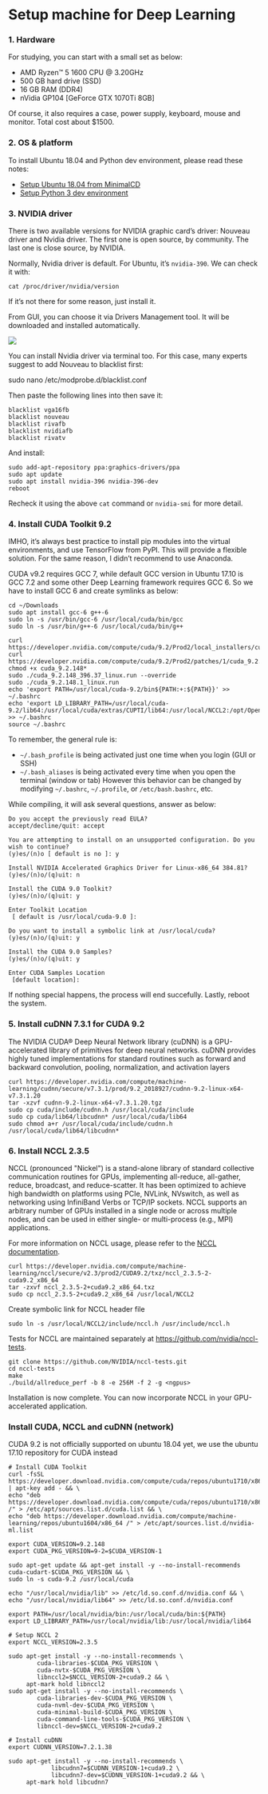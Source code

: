 # Setup machine for Deep Learning

### 1. Hardware

For studying, you can start with a small set as below:

-   AMD Ryzen™ 5 1600 CPU @ 3.20GHz
-   500 GB hard drive (SSD)
-   16 GB RAM (DDR4)
-   nVidia GP104 [GeForce GTX 1070Ti 8GB]

Of course, it also requires a case, power supply, keyboard, mouse and monitor. Total cost about $1500.

### 2. OS & platform

To install Ubuntu 18.04 and Python dev environment, please read these notes:

-   [Setup Ubuntu 18.04 from MinimalCD](https://github.com/greenglobal/ggml-docs/blob/master/setup_ubuntu_1804_from_minimalcd.md)
-   [Setup Python 3 dev environment](https://github.com/hoangtnm/TrainingServer-docs/blob/master/Setup_python_3_dev_environment.md)

### 3. NVIDIA driver

There is two available versions for NVIDIA graphic card’s driver: Nouveau driver and Nvidia driver. The first one is open source, by community. The last one is close source, by NVIDIA.

Normally, Nvidia driver is default. For Ubuntu, it’s `nvidia-390`. We can check it with:

```shell
cat /proc/driver/nvidia/version
```

If it’s not there for some reason, just install it.

From GUI, you can choose it via Drivers Management tool. It will be downloaded and installed automatically.

![](https://cdn-images-1.medium.com/max/800/1*JrKer_82RJybSbiBFHLo8A.jpeg)

You can install Nvidia driver via terminal too. For this case, many experts suggest to add Nouveau to blacklist first:

sudo nano /etc/modprobe.d/blacklist.conf

Then paste the following lines into then save it:

```
blacklist vga16fb
blacklist nouveau
blacklist rivafb
blacklist nvidiafb
blacklist rivatv
```

And install:

```shell
sudo add-apt-repository ppa:graphics-drivers/ppa 
sudo apt update
sudo apt install nvidia-396 nvidia-396-dev
reboot
```

Recheck it using the above `cat` command or `nvidia-smi` for more detail.

### 4. Install CUDA Toolkit 9.2

IMHO, it’s always best practice to install pip modules into the virtual environments, and use TensorFlow from PyPI. This will provide a flexible solution. For the same reason, I didn’t recommend to use Anaconda.

CUDA v9.2 requires GCC 7, while default GCC version in Ubuntu 17.10 is GCC 7.2 and some other Deep Learning framework requires GCC 6. So we have to install GCC 6 and create symlinks as below:

```shell
cd ~/Downloads
sudo apt install gcc-6 g++-6
sudo ln -s /usr/bin/gcc-6 /usr/local/cuda/bin/gcc
sudo ln -s /usr/bin/g++-6 /usr/local/cuda/bin/g++

curl https://developer.nvidia.com/compute/cuda/9.2/Prod2/local_installers/cuda_9.2.148_396.37_linux
curl https://developer.nvidia.com/compute/cuda/9.2/Prod2/patches/1/cuda_9.2.148.1_linux
chmod +x cuda_9.2.148*
sudo ./cuda_9.2.148_396.37_linux.run --override
sudo ./cuda_9.2.148.1_linux.run
echo 'export PATH=/usr/local/cuda-9.2/bin${PATH:+:${PATH}}' >> ~/.bashrc
echo 'export LD_LIBRARY_PATH=/usr/local/cuda-9.2/lib64:/usr/local/cuda/extras/CUPTI/lib64:/usr/local/NCCL2:/opt/OpenBLAS/lib${LD_LIBRARY_PATH:+:${LD_LIBRARY_PATH}}' >> ~/.bashrc
source ~/.bashrc
```
To remember, the general rule is:
- ```~/.bash_profile``` is being activated just one time when you login (GUI or SSH)
- ```~/.bash_aliases``` is being activated every time when you open the terminal (window or tab)
However this behavior can be changed by modifying ```~/.bashrc```, ```~/.profile```, or ```/etc/bash.bashrc```, etc.

While compiling, it will ask several questions, answer as below:

```
Do you accept the previously read EULA?
accept/decline/quit: accept

You are attempting to install on an unsupported configuration. Do you wish to continue?
(y)es/(n)o [ default is no ]: y

Install NVIDIA Accelerated Graphics Driver for Linux-x86_64 384.81?
(y)es/(n)o/(q)uit: n

Install the CUDA 9.0 Toolkit?
(y)es/(n)o/(q)uit: y

Enter Toolkit Location
 [ default is /usr/local/cuda-9.0 ]: 

Do you want to install a symbolic link at /usr/local/cuda?
(y)es/(n)o/(q)uit: y

Install the CUDA 9.0 Samples?
(y)es/(n)o/(q)uit: y

Enter CUDA Samples Location
 [default location]:   
```

If nothing special happens, the process will end succefully.
Lastly, reboot the system.

### 5. Install cuDNN 7.3.1 for CUDA 9.2

The NVIDIA CUDA® Deep Neural Network library (cuDNN) is a GPU-accelerated library of primitives for deep neural networks. cuDNN provides highly tuned implementations for standard routines such as forward and backward convolution, pooling, normalization, and activation layers

```shell
curl https://developer.nvidia.com/compute/machine-learning/cudnn/secure/v7.3.1/prod/9.2_2018927/cudnn-9.2-linux-x64-v7.3.1.20
tar -xzvf cudnn-9.2-linux-x64-v7.3.1.20.tgz
sudo cp cuda/include/cudnn.h /usr/local/cuda/include
sudo cp cuda/lib64/libcudnn* /usr/local/cuda/lib64
sudo chmod a+r /usr/local/cuda/include/cudnn.h /usr/local/cuda/lib64/libcudnn*
```

### 6. Install NCCL 2.3.5

NCCL (pronounced "Nickel") is a stand-alone library of standard collective communication routines for GPUs, implementing all-reduce, all-gather, reduce, broadcast, and reduce-scatter. It has been optimized to achieve high bandwidth on platforms using PCIe, NVLink, NVswitch, as well as networking using InfiniBand Verbs or TCP/IP sockets. NCCL supports an arbitrary number of GPUs installed in a single node or across multiple nodes, and can be used in either single- or multi-process (e.g., MPI) applications.

For more information on NCCL usage, please refer to the [NCCL documentation](https://docs.nvidia.com/deeplearning/sdk/nccl-developer-guide/index.html).

```shell
curl https://developer.nvidia.com/compute/machine-learning/nccl/secure/v2.3/prod2/CUDA9.2/txz/nccl_2.3.5-2-cuda9.2_x86_64
tar -zxvf nccl_2.3.5-2+cuda9.2_x86_64.txz
sudo cp nccl_2.3.5-2+cuda9.2_x86_64 /usr/local/NCCL2
```

Create symbolic link for NCCL header file

```shell
sudo ln -s /usr/local/NCCL2/include/nccl.h /usr/include/nccl.h
```

Tests for NCCL are maintained separately at https://github.com/nvidia/nccl-tests.

```shell
git clone https://github.com/NVIDIA/nccl-tests.git
cd nccl-tests
make
./build/allreduce_perf -b 8 -e 256M -f 2 -g <ngpus>
```

Installation is now complete. You can now incorporate NCCL in your GPU-accelerated application.

### Install CUDA, NCCL and cuDNN (network)

CUDA 9.2 is not officially supported on ubuntu 18.04 yet, we use the ubuntu 17.10 repository for CUDA instead

```
# Install CUDA Toolkit
curl -fsSL https://developer.download.nvidia.com/compute/cuda/repos/ubuntu1710/x86_64/7fa2af80.pub | apt-key add - && \
echo "deb https://developer.download.nvidia.com/compute/cuda/repos/ubuntu1710/x86_64 /" > /etc/apt/sources.list.d/cuda.list && \
echo "deb https://developer.download.nvidia.com/compute/machine-learning/repos/ubuntu1604/x86_64 /" > /etc/apt/sources.list.d/nvidia-ml.list

export CUDA_VERSION=9.2.148
export CUDA_PKG_VERSION=9-2=$CUDA_VERSION-1

sudo apt-get update && apt-get install -y --no-install-recommends cuda-cudart-$CUDA_PKG_VERSION && \
sudo ln -s cuda-9.2 /usr/local/cuda

echo "/usr/local/nvidia/lib" >> /etc/ld.so.conf.d/nvidia.conf && \
echo "/usr/local/nvidia/lib64" >> /etc/ld.so.conf.d/nvidia.conf

export PATH=/usr/local/nvidia/bin:/usr/local/cuda/bin:${PATH}
export LD_LIBRARY_PATH=/usr/local/nvidia/lib:/usr/local/nvidia/lib64

# Setup NCCL 2
export NCCL_VERSION=2.3.5

sudo apt-get install -y --no-install-recommends \
        cuda-libraries-$CUDA_PKG_VERSION \
        cuda-nvtx-$CUDA_PKG_VERSION \
        libnccl2=$NCCL_VERSION-2+cuda9.2 && \
     apt-mark hold libnccl2
sudo apt-get install -y --no-install-recommends \
        cuda-libraries-dev-$CUDA_PKG_VERSION \
        cuda-nvml-dev-$CUDA_PKG_VERSION \
        cuda-minimal-build-$CUDA_PKG_VERSION \
        cuda-command-line-tools-$CUDA_PKG_VERSION \
        libnccl-dev=$NCCL_VERSION-2+cuda9.2

# Install cuDNN
export CUDNN_VERSION=7.2.1.38

sudo apt-get install -y --no-install-recommends \
            libcudnn7=$CUDNN_VERSION-1+cuda9.2 \
            libcudnn7-dev=$CUDNN_VERSION-1+cuda9.2 && \
     apt-mark hold libcudnn7
```
